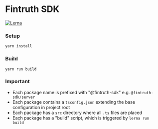 # Fintruth SDK

[![Lerna](https://flat.badgen.net/badge/maintained%20with/lerna/cc00ff)](https://github.com/lerna/lerna/)

### Setup

```
yarn install
```

### Build

```
yarn run build
```

### Important

- Each package name is prefixed with "@fintruth-sdk" e.g. `@fintruth-sdk/server`
- Each package contains a `tsconfig.json` extending the base configuration in project root
- Each package has a `src` directory where all `.ts` files are placed
- Each package has a "build" script, which is triggered by `lerna run build`
